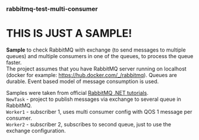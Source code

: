 ### rabbitmq-test-multi-consumer
# THIS IS JUST A SAMPLE!
**Sample** to check RabbitMQ with exchange (to send messages to multiple queues) and multiple consumers in one of the queues, to process the queue faster.    
The project assumes that you have RabbitMQ server running on localhost (docker for example: https://hub.docker.com/_/rabbitmq). Queues are durable. Event based model of message consumption is used.      
    
Samples were taken from official [RabbitMQ .NET tutorials](https://www.rabbitmq.com/tutorials/tutorial-one-dotnet.html).    
`NewTask` - project to publish messages via exchange to several queue in RabbitMQ.   
`Worker1` - subscriber 1, uses multi consumer config with QOS 1 message per consumer.   
`Worker2` - subscriber 2, subscribes to second queue, just to use the exchange configuration.

